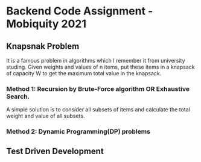 # Backend Code Assignment - Mobiquity 2021

## Knapsnak Problem
It is a famous problem in algorithms which I remember it from university studing.
Given weights and values of n items, put these items in a knapsack of capacity W to get the maximum total value in the knapsack.

### Method 1: Recursion by Brute-Force algorithm OR Exhaustive Search.
A simple solution is to consider all subsets of items and calculate the total weight and value of all subsets.

### Method 2: Dynamic Programming(DP) problems


## Test Driven Development

